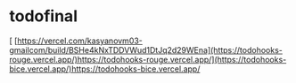 # todofinal
[
[https://vercel.com/kasyanovm03-gmailcom/build/BSHe4kNxTDDVWud1DtJq2d29WEna](https://todohooks-rouge.vercel.app/)https://todohooks-rouge.vercel.app/](https://todohooks-bice.vercel.app/)https://todohooks-bice.vercel.app/

